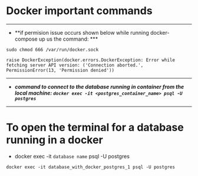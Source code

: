
# Docker important commands
***
* **if permision issue occurs shown below while running docker-compose up us the command:  ***
```
sudo chmod 666 /var/run/docker.sock
```
```
raise DockerException(docker.errors.DockerException: Error while fetching server API version: ('Connection aborted.', PermissionError(13, 'Permission denied'))
```
***
* ***command to connect to the database running in container from the local machine:  `docker exec -it <postgres_container_name> psql -U postgres`***

* ***

# To open the terminal for a database running in a docker

* docker exec -it `database name` psql -U postgres
```
docker exec -it database_with_docker_postgres_1 psql -U postgres
```